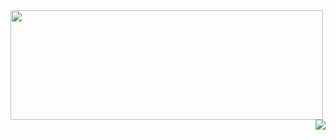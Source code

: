 <a>
  <img width="500" height="175" align="left" src="https://github-readme-stats.vercel.app/api?username=HPaulson&show_icons=true?count_private=true" />
</a>
<a>
  <img align="right" src="https://github-readme-stats.vercel.app/api/top-langs/?username=hpaulson&layout=compact" />
</a>

